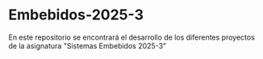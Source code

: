 # Embebidos-2025-3
En este repositorio se encontrará el desarrollo de los diferentes proyectos de la asignatura "Sistemas Embebidos 2025-3"
